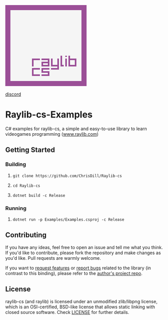 ![Raylib-cs Logo](https://github.com/ChrisDill/Raylib-cs/blob/master/Logo/raylib-cs_256x256.png "Raylib-cs Logo")

[discord](https://discord.gg/VkzNHUE)

# Raylib-cs-Examples

C# examples for raylib-cs, a simple and easy-to-use library to learn videogames programming (www.raylib.com)

## Getting Started

### Building

1. `git clone https://github.com/ChrisDill/Raylib-cs`

2. `cd Raylib-cs`

3. `dotnet build -c Release`

### Running

1. `dotnet run -p Examples/Examples.csproj -c Release`

## Contributing

If you have any ideas, feel free to open an issue and tell me what you think.
If you'd like to contribute, please fork the repository and make changes as
you'd like. Pull requests are warmly welcome.

If you want to [request features](https://github.com/raysan5/raylib/pulls) or [report bugs](https://github.com/raysan5/raylib/issues) related to the library (in contrast to this binding), please refer to the [author's project repo](https://github.com/raysan5/raylib).

## License

raylib-cs (and raylib) is licensed under an unmodified zlib/libpng license, which is an OSI-certified, BSD-like license that allows static linking with closed source software. Check [LICENSE](LICENSE.md) for further details.
